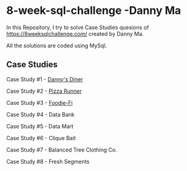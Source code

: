 # 8-week-sql-challenge -Danny Ma

In this Repository, I try to solve Case Studies quesions of https://8weeksqlchallenge.com/ created by Danny Ma.

All the solutions are coded using MySql.

## Case Studies
Case Study #1 - [Danny's Diner](https://github.com/Sadiya-Zubair/8-week-sql-challenge/blob/main/Case%20Study%20%231%20-%20Danny's%20Diner.md)

Case Study #2 - [Pizza Runner](https://github.com/Sadiya-Zubair/8-week-sql-challenge/blob/main/case%20study%232-Pizza%20Runner.md)

Case Study #3 - [Foodie-Fi](https://github.com/Sadiya-Zubair/8-week-sql-challenge/blob/main/Case%20Study%20%233%20FOODIE-FI.md)

Case Study #4 - Data Bank

Case Study #5 - Data Mart

Case Study #6 - Clique Bait

Case Study #7 - Balanced Tree Clothing Co.

Case Study #8 - Fresh Segments
